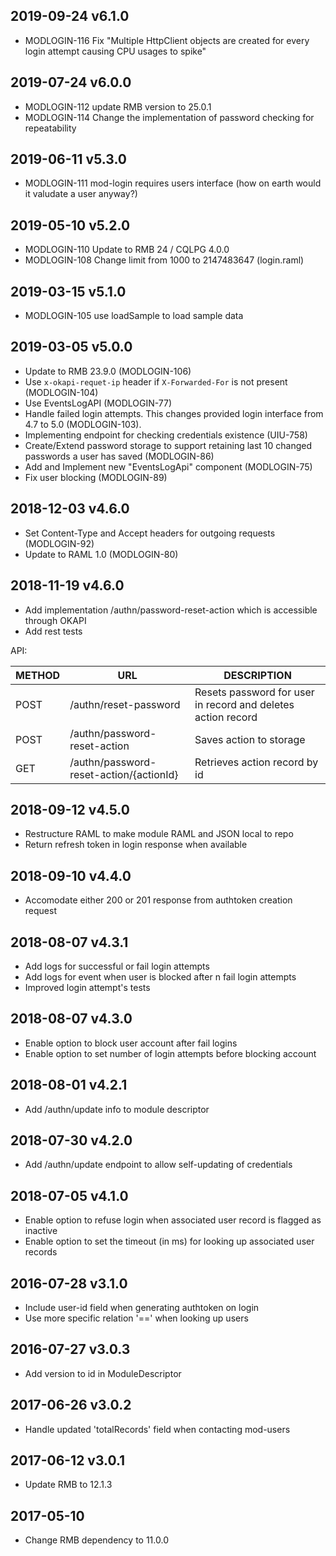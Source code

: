 ## 2019-09-24 v6.1.0
 * MODLOGIN-116 Fix "Multiple HttpClient objects are created for every
   login attempt causing CPU usages to spike"

## 2019-07-24 v6.0.0
 * MODLOGIN-112 update RMB version to 25.0.1
 * MODLOGIN-114 Change the implementation of password checking for repeatability

## 2019-06-11 v5.3.0
 * MODLOGIN-111 mod-login requires users interface
   (how on earth would it valudate a user anyway?)

## 2019-05-10 v5.2.0
 * MODLOGIN-110 Update to RMB 24 / CQLPG 4.0.0
 * MODLOGIN-108 Change limit from 1000 to 2147483647 (login.raml)

## 2019-03-15 v5.1.0
 * MODLOGIN-105	use loadSample to load sample data

## 2019-03-05 v5.0.0
 * Update to RMB 23.9.0 (MODLOGIN-106)
 * Use `x-okapi-requet-ip` header if `X-Forwarded-For` is not present
   (MODLOGIN-104)
 * Use EventsLogAPI (MODLOGIN-77)
 * Handle failed login attempts. This changes provided login interface
   from 4.7 to 5.0 (MODLOGIN-103).
 * Implementing endpoint for checking credentials existence (UIU-758)
 * Create/Extend password storage to support retaining last 10 changed
   passwords a user has saved (MODLOGIN-86)
 * Add and Implement new "EventsLogApi" component (MODLOGIN-75)
 * Fix user blocking (MODLOGIN-89)

## 2018-12-03 v4.6.0
 * Set Content-Type and Accept headers for outgoing requests (MODLOGIN-92)
 * Update to RAML 1.0 (MODLOGIN-80)

## 2018-11-19 v4.6.0
 * Add implementation /authn/password-reset-action which is accessible through OKAPI
 * Add rest tests

 API:

 | METHOD |  URL                                    | DESCRIPTION                                                     |
 |--------|-----------------------------------------|-----------------------------------------------------------------|
 | POST   | /authn/reset-password                   | Resets password for user in record and deletes action record    |
 | POST   | /authn/password-reset-action            | Saves action to storage                                         |
 | GET    | /authn/password-reset-action/{actionId} | Retrieves action record by id                                   |

## 2018-09-12 v4.5.0
 * Restructure RAML to make module RAML and JSON local to repo
 * Return refresh token in login response when available

## 2018-09-10 v4.4.0
 * Accomodate either 200 or 201 response from authtoken creation request

## 2018-08-07 v4.3.1
 * Add logs for successful or fail login attempts
 * Add logs for event when user is blocked after n fail login attempts
 * Improved login attempt's tests

## 2018-08-07 v4.3.0
 * Enable option to block user account after fail logins
 * Enable option to set number of login attempts before blocking account

## 2018-08-01 v4.2.1
 * Add /authn/update info to module descriptor

## 2018-07-30 v4.2.0
 * Add /authn/update endpoint to allow self-updating of credentials

## 2018-07-05 v4.1.0
 * Enable option to refuse login when associated user record is flagged as inactive
 * Enable option to set the timeout (in ms) for looking up associated user records

## 2016-07-28 v3.1.0
 * Include user-id field when generating authtoken on login
 * Use more specific relation '==' when looking up users

## 2016-07-27 v3.0.3
 * Add version to id in ModuleDescriptor

## 2017-06-26 v3.0.2
 * Handle updated 'totalRecords' field when contacting mod-users

## 2017-06-12 v3.0.1
 * Update RMB to 12.1.3

## 2017-05-10
 * Change RMB dependency to 11.0.0
